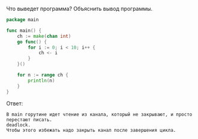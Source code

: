 Что выведет программа? Объяснить вывод программы.

```go
package main

func main() {
	ch := make(chan int)
	go func() {
		for i := 0; i < 10; i++ {
			ch <- i
		}
	}()

	for n := range ch {
		println(n)
	}
}
```

Ответ:
```
В main горутине идет чтение из канала, который не закрывают, и просто перестают писать.
deadlock.
Чтобы этого избежать надо закрыть канал после завершения цикла.
```